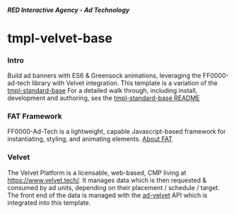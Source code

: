 ##### RED Interactive Agency - Ad Technology

# tmpl-velvet-base

### Intro 

Build ad banners with ES6 & Greensock animations, leveraging the FF0000-ad-tech library with Velvet integration. This template is a variation of the [tmpl-standard-base](https://github.com/ff0000-ad-tech/tmpl-standard-base/) For a detailed walk through, including install, development and authoring, ses the [tmpl-standard-base README](https://github.com/ff0000-ad-tech/tmpl-standard-base/)

### FAT Framework

FF0000-Ad-Tech is a lightweight, capable Javascript-based framework for instantiating, styling, and animating elements. [About FAT](https://github.com/ff0000-ad-tech/tmpl-standard-base/README.md)

### Velvet

The Velvet Platform is a licensable, web-based, CMP living at https://www.velvet.tech/. It manages data which is then requested & consumed by ad units, depending on their placement / schedule / target. The front end of the data is managed with the [ad-velvet](https://github.com/ff0000-ad-tech/ad-velvet/README.md) API which is integrated into this template.
